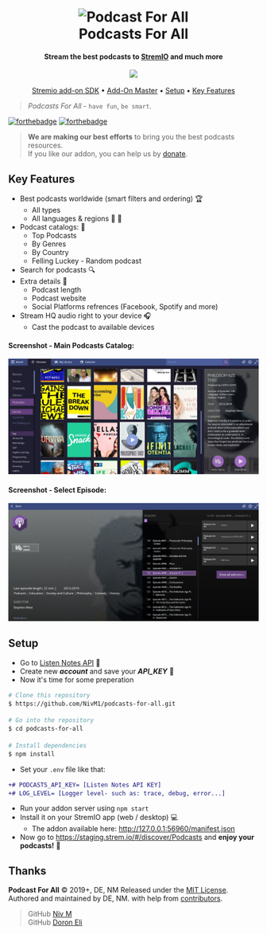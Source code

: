 <h1 align="center">
  <img src="https://github.com/NivM1/StremioPodcust/blob/master/resources/images/addon_logo.png" alt="Podcast For All" width="150"></a>
  <br>
  Podcasts For All
  <br>
</h1>

<h4 align="center">Stream the best podcasts to <a href="https://www.stremio.com/" target="_blank">StremIO</a> and much more</h4>

<p align="center">
  <a href="https://paypal.me/NivM1">
    <img src="https://img.shields.io/badge/$-donate-ff69b4.svg?maxAge=2592000&amp;style=flat">
  </a>
</p>

<p align="center">
  <a href="https://www.stremio.com/addon-sdk">Stremio add-on SDK</a> •
  <a href="https://www.stremio.com/competition">Add-On Master</a> •
  <a href="#Setup">Setup</a> 
  </a> •
  <a href="#Key-Features">Key Features</a> 
</p>

> *Podcasts For All* - `have fun`, `be smart`.

[![forthebadge](https://forthebadge.com/images/badges/built-with-love.svg)](https://forthebadge.com)
[![forthebadge](https://forthebadge.com/images/badges/check-it-out.svg)](https://forthebadge.com)

> **We are making our best efforts** to bring you the best podcasts resources.<br/>
> If you like our addon, you can help us by <a href="https://paypal.me/NivM1"> donate</a>.

## Key Features

* Best podcasts worldwide (smart filters and ordering) :trophy:
  * All types
  * All languages & regions :european_castle: :tokyo_tower:
* Podcast catalogs: :file_folder:
  * Top Podcasts
  * By Genres
  * By Country
  * Felling Luckey - Random podcast
* Search for podcasts :mag:
* Extra details :bookmark:
  * Podcast length
  * Podcast website
  * Social Platforms refrences (Facebook, Spotify and more)
* Stream HQ audio right to your device :headphones:
  * Cast the podcast to available devices

#### Screenshot - Main Podcasts Catalog:
![Podcasts Catalog](https://github.com/NivM1/podcasts-for-all/blob/master/resources/images/podcast_for_all_screen.jpg)

#### Screenshot - Select Episode:
![Podcasts Epidsodes](https://github.com/NivM1/podcasts-for-all/blob/master/resources/images/podcast_for_all_screen2.jpg)

## Setup

* Go to <a href="https://www.listennotes.com/api/">Listen Notes API</a> :page_facing_up:
* Create new **_account_** and save your **_API_KEY_** :memo:
* Now it's time for some preperation
```bash
# Clone this repository
$ https://github.com/NivM1/podcasts-for-all.git

# Go into the repository
$ cd podcasts-for-all

# Install dependencies
$ npm install
```
* Set your `.env` file like that:
```diff
+# PODCASTS_API_KEY= [Listen Notes API KEY]
+# LOG_LEVEL= [Logger level- such as: trace, debug, error...]
```

* Run your addon server using `npm start`
* Install it on your StremIO app (web / desktop) :computer:
  * The addon available here: <http://127.0.0.1:56960/manifest.json>
* Now go to <https://staging.strem.io/#/discover/Podcasts> and **enjoy your podcasts!** :trumpet:


Thanks
------

**Podcast For All** © 2019+, DE, NM Released under the [MIT License].<br>
Authored and maintained by DE, NM. with help from [contributors].


> GitHub [Niv M](https://github.com/nivm1) <br/>
> GitHub [Doron Eli](https://github.com/doron050)

[MIT License]: http://mit-license.org/
[contributors]: http://github.com/contributors
